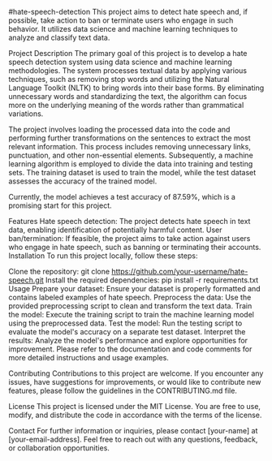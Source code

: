 #hate-speech-detection
This project aims to detect hate speech and, if possible, take action to ban or terminate users who engage in such behavior. It utilizes data science and machine learning techniques to analyze and classify text data.

Project Description
The primary goal of this project is to develop a hate speech detection system using data science and machine learning methodologies. The system processes textual data by applying various techniques, such as removing stop words and utilizing the Natural Language Toolkit (NLTK) to bring words into their base forms. By eliminating unnecessary words and standardizing the text, the algorithm can focus more on the underlying meaning of the words rather than grammatical variations.

The project involves loading the processed data into the code and performing further transformations on the sentences to extract the most relevant information. This process includes removing unnecessary links, punctuation, and other non-essential elements. Subsequently, a machine learning algorithm is employed to divide the data into training and testing sets. The training dataset is used to train the model, while the test dataset assesses the accuracy of the trained model.

Currently, the model achieves a test accuracy of 87.59%, which is a promising start for this project.

Features
Hate speech detection: The project detects hate speech in text data, enabling identification of potentially harmful content.
User ban/termination: If feasible, the project aims to take action against users who engage in hate speech, such as banning or terminating their accounts.
Installation
To run this project locally, follow these steps:

Clone the repository: git clone https://github.com/your-username/hate-speech.git
Install the required dependencies: pip install -r requirements.txt
Usage
Prepare your dataset: Ensure your dataset is properly formatted and contains labeled examples of hate speech.
Preprocess the data: Use the provided preprocessing script to clean and transform the text data.
Train the model: Execute the training script to train the machine learning model using the preprocessed data.
Test the model: Run the testing script to evaluate the model's accuracy on a separate test dataset.
Interpret the results: Analyze the model's performance and explore opportunities for improvement.
Please refer to the documentation and code comments for more detailed instructions and usage examples.

Contributing
Contributions to this project are welcome. If you encounter any issues, have suggestions for improvements, or would like to contribute new features, please follow the guidelines in the CONTRIBUTING.md file.

License
This project is licensed under the MIT License. You are free to use, modify, and distribute the code in accordance with the terms of the license.

Contact
For further information or inquiries, please contact [your-name] at [your-email-address]. Feel free to reach out with any questions, feedback, or collaboration opportunities.

